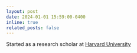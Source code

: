 ```yaml
---
layout: post
date: 2024-01-01 15:59:00-0400
inline: true
related_posts: false
---
```

Started as a research scholar at [Harvard University](https://seas.harvard.edu/)
